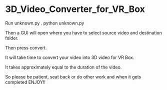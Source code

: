 # 3D_Video_Converter_for_VR_Box

Run unknown.py .
python unknown.py

Then a GUI will open where you have to select source video and destination folder.

Then press convert.

It will take time to convert your video into 3D video for VR Box.

It takes approximately equal to the duration of the video. 

So please be patient, seat back or do other work and when it gets completed ENJOY!!
